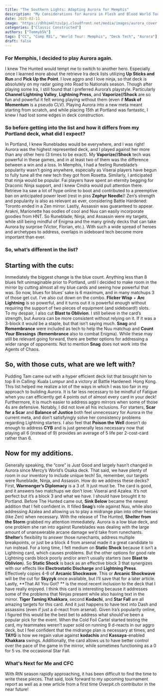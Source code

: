```yaml
---
title: "The Southern Lights: Adapting Aurora for Memphis"
description: "My Considerations for Aurora in Flesh and Blood World Tour: Memphis"
date: 2025-02-11
image: "https://dhhim4ltzu1pj.cloudfront.net/media/images/aurora_cover.width-2000.format-webp.webp"
categories: ["Classic Constructed"]
authors: ["Tommyb5k"]
tags: ["CC", "Comp REL", "World Tour: Memphis", "Deck Tech", "Aurora"]
draft: false
---
```


### For Memphis, I decided to play Aurora again. 
I knew The Hunted would tempt me to switch to another hero. Especially once I learned more about the retrieve Ira deck lists utilizing **Up Sticks and Run** and **Pick Up the Point**. I love aggro and I love ninja, so that deck is absolutely on my radar going into Road to Nationals season. Though after playing some Ira, I still found that I preferred Aurora’s playstyle. Particularly **Channel Lightning Valley**, **Lightning Press**, and **Vaporize//Shock** are so fun and powerful it felt wrong playing without them (even if **Mask of Momentum** is a pseudo CLV). 
Playing Aurora into a new meta meant starting from scratch, and while placing 15th at Portland was fantastic, I knew I had lost some edges in deck construction.

### So before getting into the list and how it differs from my Portland deck, what did I expect? 
In Portland, I knew Runeblades would be everywhere, and I was right! Aurora was the highest represented deck, and I played against her more than any other hero (3 times to be exact). My **Vaporize//Shock** tech was powerful in these games, and in at least two of them was the difference between a win and a loss. In Memphis, I had a feeling Runeblade’s popularity wasn’t going anywhere, especially as Viserai players have begun to fully tune all the new tech they got from Rosetta. 
Similarly, I anticipated that ninja would be popular. Fai players have spent an eternity begging for Draconic Ninja support, and I knew Cindra would pull attention there. Retrieve Ira saw a lot of hype online to boot and contributed to a preemptive ban on anticipated power level (rest in piss **Zephyr Needle**)! Zen’s strength and popularity is also as relevant as ever, considering Battle Hardened: Toronto ended in a Zen mirror.
Lastly, Assassin was guaranteed to appear. Arakni, Marionette has oodles of cool and Nuu can easily incorporate goodies from HNT.
So Runeblade, Ninja, and Assassin were my targets, while still being mindful of Enigma and the many grindy decks that can take Aurora by surprise (Victor, Florian, etc.). With such a wide spread of heroes and archetypes to address, overlaps in sideboard tech become more important than ever.

### So, what’s different in the list? 
## Starting with the cuts:
Immediately the biggest change is the blue count. Anything less than 8 blues felt unimaginable prior to Portland, until I decided to make room in the mirror by cutting almost all my blue cards and seeing how powerful that was. So now, blues for blues’ sake is 6 maximum, and in many matchups 3 of those get cut.
I’ve also cut down on the combo. **Flicker Wisp** + **Arc Lightning** is so powerful, and it turns out it is powerful enough without requiring the support of two pieces of equipment (and sideboard!) slots.  
To my despair, I also cut **Blast to Oblivion**. I still believe in the card’s strength, but Aurora can be more consistent without relying on it. If it was a 3-block it would be a staple, but that isn’t saying much.
**Snag** and **Remembrance** were included as tech to help the Nuu matchup and **Count Your Blessings** (**Remembrance** also to combat Enigma). While these may still be relevant going forward, there are better options for addressing a wider range of opponents. Not to mention **Snag** does not work into the Agents of Chaos. 

## So, with those cuts, what are we left with? 
Pudding Tam came out with a hyper efficient deck list that brought him to top 8 in Calling: Kuala Lumpur and a victory at Battle Hardened: Hong Kong. This list helped me realize a lot of the ways in which I was too fair in my approach to building Aurora. It is far less necessary to be mindful of Fatigue when you can efficiently get 4 points out of almost every card in your deck! Furthermore, it is much easier to address aggro mirrors when some of those 4s are defensive. 
Notably, I did not love all his inclusions. For starters, **Scar for a Scar** and **Balance of Justice** both feel unnecessary for Aurora in the current meta, and don’t satisfyingly solve her consistency problems regarding Lightning starters. I also feel that **Poison the Well** doesn’t do enough to address **CYB** and is just generally less necessary now that playing all 6 (instead of 9) provides an average of 5 life per 2-cost-card rather than 6. 
## Now for my additions. 
Generally speaking, the “core” is Just Good and largely hasn’t changed in Aurora since Mercy’s World’s Osaka deck. That said, we have plenty of room in our inventory to include unique tech! So, remember, our targets were Runeblade, Ninja, and Assassin. How do we address these decks?
First, **Warmonger’s Diplomacy** is a 3 of. It just must be. The card is good, and it answers two matchups we don’t love: Viserai and Azalea. It’s not perfect but it’s a block 3 and what we have. I should have brought it to Portland.
Before The Hunted came out, **Sink Below** became the newest addition that I felt confident in. It filled **Snag**’s role against Nuu, while also addressing Azalea and allowing us to play a midrange plan into other heroes (like Zen) when necessary. With the release of The Hunted, **Shelter from the Storm** grabbed my attention immediately. Aurora is a low blue deck, and one problem she ran into against Runeblades was dealing with the large amount of unanswerable arcane damage we’d take from runechants. **Shelter**’s flexibility to answer those runechants, address multiple breakpoints, or just be a block 4 from arsenal made it a great candidate to run instead. 
For a long time, I felt medium on **Static Shock** because it isn’t a Lightning card, which causes problems. But the other options for good rate Lightning cards block poorly and/or aren’t usually starters (see **Blast to Oblivion**). So **Static Shock** is back as an effective block 3 that synergizes with our effects like **Electrostatic Discharge** and **Lightning Press**. Effectively copies 4-6 of **Arcanic Shockwave**. This or **Arcanic Shockwave** will be the cut for **Skyzyk** once available, but I’ll save that for a later article. 
Lastly, **That All You Got? ** is the most recent inclusion to the deck that I have really enjoyed. I think this card is interesting because it addresses some of the problems that Ninjas present while also having text in the mirror. **Tiger Taming Khakkara**, second **Kodachi**, and **Star Fall** are all amazing targets for this card. And it just happens to have text into Dash and assassins (even if just a d-react from arsenal). Given Ira’s popularity online, I figured this would be the best bet to address what should’ve been a popular pick for the event. When the Cold Foil Cartel started testing the card, my teammates weren’t super sold on running 9 d-reacts in our aggro deck, but I feel confident that the midrange plan is necessary at times, and **TAYG** is how we regain value against **kodachis** and **Kassaya**-enabled **Khakkara** swings. Additionally, the card allows us to have better control over the pace of the game in the mirror, while sometimes functioning as a 0 for 5 vs. the occasional Star Fall.

### What's Next for Me and CFC
With RtN season rapidly approaching, it has been difficult to find the time to write these pieces. That said, look forward to my upcoming tournament report as well as a new article from a first time Overpit.ch contributor in the near future!
